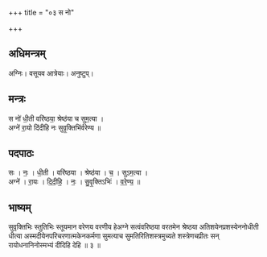+++
title = "०३ स नो"

+++
## अधिमन्त्रम्
अग्निः। वसूयव आत्रेयाः। अनुष्टुप्।

## मन्त्रः
स नो॑ धी॒ती वरि॑ष्ठया॒ श्रेष्ठ॑या च सुम॒त्या ।  
अग्ने॑ रा॒यो दि॑दीहि नः सुवृ॒क्तिभि॑र्वरेण्य ॥

## पदपाठः
सः । नः॒ । धी॒ती । वरि॑ष्ठया । श्रेष्ठ॑या । च॒ । सुऽम॒त्या ।  
अग्ने॑ । रा॒यः । दि॒दी॒हि॒ । नः॒ । सु॒वृ॒क्तिऽभिः॑ । व॒रे॒ण्य॒ ॥

## भाष्यम्
सुवृक्तिभिः स्तुतिभिः स्तूयमान वरेणय वरणीय हेअग्ने सत्वंवरिष्ठया वरतमेन श्रेष्ठया अतिशयेनप्रशस्येननोधीती धीत्या अस्मदीयेनपरिचरणात्मकेनकर्मणा सुमत्याच सुमतिरितिशस्त्रमुच्यते शस्त्रेणचप्रीतः सन् रायोधनानिनोस्मभ्यं दीदिहि देहि ॥ ३ ॥